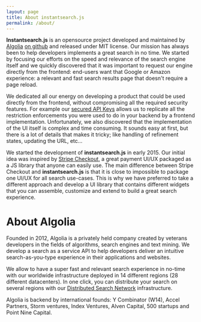 ```yaml
---
layout: page
title: About instantsearch.js
permalink: /about/
---
```


**Instantsearch.js** is an opensource project developed and maintained by [Algolia](https://www.algolia.com) [on github](https://github.com/algolia/instantsearch.js) and released under MIT license. Our mission has always been to help developers implements a great search in no time. We started by focusing our efforts on the speed and relevance of the search engine itself and we quickly discovered that it was important to request our engine directly from the frontend: end-users want that Google or Amazon experience: a relevant and fast search results page that doesn't require a page reload.

We dedicated all our energy on developing a product that could be used directly from the frontend, without compromising all the required security features. For example our [secured API Keys](https://www.algolia.com/doc/ruby#secured-api-keys) allows us to replicate all the restriction enforcements you were used to do in your backend by a frontend implementation. Unfortunately, we also discovered that the implementation of the UI itself is complex and time consuming. It sounds easy at first, but there is a lot of details that makes it tricky; like handling of refinement states, updating the URL, etc...

We started the development of **instantsearch.js** in early 2015. Our initial idea was inspired by [Stripe Checkout](https://stripe.com/docs/checkout), a great payment UI/UX packaged as a JS library that anyone can easily use. The main difference between Stripe Checkout and **instantsearch.js** is that it is close to impossible to package one UI/UX for all search use-cases. This is why we have preferred to take a different approach and develop a UI library that contains different widgets that you can assemble, customize and extend to build a great search experience.

<div class="spacer100"></div>

# About Algolia
Founded in 2012, Algolia is a privately held company created by veterans developers in the fields of algorithms, search engines and text mining. We develop a search as a service API to help developers deliver an intuitive search-as-you-type experience in their applications and websites.

We allow to have a super fast and relevant search experience in no-time with our worldwide infrastructure deployed in 14 different regions (28 different datacenters). In one click, you can distribute your search on several regions with our [Distributed Search Network](https://www.algolia.com/dsn) infrastructure.

Algolia is backend by international founds: Y Combinator (W14), Accel Partners, Storm ventures, Index Ventures, Alven Capital, 500 startups and Point Nine Capital.
